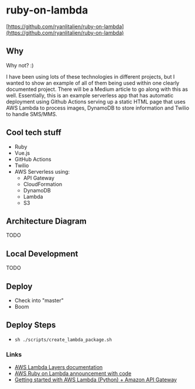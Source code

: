 # ruby-on-lambda

[https://github.com/ryanlitalien/ruby-on-lambda](https://github.com/ryanlitalien/ruby-on-lambda)

## Why

Why not? :)

I have been using lots of these technologies in different projects, but I wanted to show an example of all of them being
used within one clearly documented project. There will be a Medium article to go along with this as well. Essentially, 
this is an example serverless app that has automatic deployment using Github Actions serving up a static HTML page that
uses AWS Lambda to process images, DynamoDB to store information and Twilio to handle SMS/MMS.

## Cool tech stuff

* Ruby
* Vue.js
* GitHub Actions
* Twilio
* AWS Serverless using:
  * API Gateway
  * CloudFormation 
  * DynamoDB
  * Lambda
  * S3 

## Architecture Diagram

TODO

## Local Development

TODO

## Deploy

* Check into "master"
* Boom

## Deploy Steps
* `sh ./scripts/create_lambda_package.sh`

### Links

* [AWS Lambda Layers documentation](https://docs.aws.amazon.com/lambda/latest/dg/configuration-layers.html)
* [AWS Ruby on Lambda announcement with code](https://aws.amazon.com/blogs/compute/announcing-ruby-support-for-aws-lambda/)
* [Getting started with AWS Lambda (Python) + Amazon API Gateway](https://github.com/aws-samples/lambda-apigateway-twilio-tutorial)
